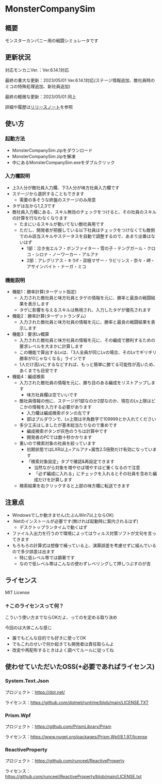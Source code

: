 # MonsterCompanySim

## 概要

モンスターカンパニー用の戦闘シミュレータです

## 更新状況

対応モンカニVer.：Ver.6.14.1対応

最終の重大な更新：2023/05/01 Ver.6.14.1対応(ステージ情報追加、敵社員時のミコの特殊処理追加、新社員追加)

最終の軽微な更新：2023/05/01 同上

詳細や履歴は[リリースノート](ReleaseNotes.md)を参照

## 使い方

### 起動方法

- MonsterCompanySim.zipをダウンロード
- MonsterCompanySim.zipを解凍
- 中にあるMonsterCompanySim.exeをダブルクリック

### 入力欄説明

- 上3人分が敵社員入力欄、下3人分が味方社員入力欄です
- ステージから選択することもできます
  - 需要の多そうな終盤のステージのみ用意
- タゲは左から1,2,3です
- 敵社員入力欄にある、スキル無効のチェックをつけると、その社員のスキルの計算を行なわなくなります
  - たまにいるスキルが動いてない敵社員用です
  - ただし、開発者が把握している以下社員はチェックをつけなくても敵側でのみ該当スキルやステータスを自動で調整するので、あまり出番はないはず
    - 1部：泣き虫エルフ・ボンファイター・雪の子・テングガール・クロコ・シロナ・ノーワーカー・アルアナ
    - 2部：アレグリアス・キラif・双極マザー・ラビリンス・奈々・岬・アサインバイト・ナーガ・ミコ

### 機能説明

- 機能1：勝率計算(ターゲット指定)
  - 入力された敵社員と味方社員とタゲの情報を元に、勝率と最良の戦闘結果を表示します
  - タゲに影響を与えるスキルは無視され、入力したタゲが優先されます
- 機能2：勝率計算(ターゲットランダム)
  - 入力された敵社員と味方社員の情報を元に、勝率と最良の戦闘結果を表示します
- 機能3：要求Lv概算
  - 入力された敵社員と味方社員の情報を元に、その編成で勝利するための要求レベルを大まかに計算します
  - この機能で算出するLvは、「3人全員が同じLvの場合、そのLvでギリギリ勝率が0じゃなくなる」ラインです
  - 1人だけ高Lvにするなどすれば、もっと簡単に勝てる可能性が高いため、あくまでも目安です
- 機能4：編成検索
  - 入力された敵社員の情報を元に、勝ち目のある編成をリストアップします
    - 味方社員欄は空でいいです
  - 敵社員情報の他に、ステージが1部なのか2部なのか、現在のLv上限はどこかの情報を入力する必要があります
    - 入力欄は編成検索ボタンの左です
    - 部はプルダウンで、Lv上限は半角数字で109999とか入れてください
  - 多少工夫はしましたが基本総当たりなので重めです
    - 編成検索ボタンが灰色のうちは計算中です
    - 開発者のPCでは数十秒かかります
  - 重いので検索対象の社員を絞っています
    - 初期状態ではLXR以上+アルアナ+属性2.5倍勢だけ有効になっています
    - 「検索対象設定」タブで確認&再設定できます
      - 当然ながら対象を増やせば増やすほど重くなるので注意
      - 「必ず編成に入れる」にチェックを入れるとその社員を含めた編成だけを計算します
  - 検索結果を右クリックすると上部の味方欄に転送できます

## 注意点

- Windowsでしか動きません(たぶんWin7以上ならOK)
- .Netのインストールが必要です(無ければ起動時に案内されるはず)
  - デスクトップランタイムで動くはず
- ファイル入出力を行うので環境によってはウィルス対策ソフトが文句を言ってきます
- もろもろの計算式は想像で補っている上、演算誤差を考慮せずに組んでいるので多少誤差は出ます
  - 特に低レベル帯では顕著です
  - なので低レベル帯はこんなの使わずレベリングして押しつぶすのが吉

## ライセンス

MIT License

### ↑このライセンスって何？

こういう使い方までならOKだよ、ってのを定める取り決め

今回のは大体こんな感じ

- 誰でもどんな目的でも好きに使ってOK
- でもこれのせいで何か起きても開発者は責任取らんよ
- 改変や再配布するときはよく調べてルールに従ってね

## 使わせていただいたOSS(+必要であればライセンス)

### System.Text.Json

プロジェクト：<https://dot.net/>

ライセンス：<https://github.com/dotnet/runtime/blob/main/LICENSE.TXT>

### Prism.Wpf

プロジェクト：<https://github.com/PrismLibrary/Prism>

ライセンス：<https://www.nuget.org/packages/Prism.Wpf/8.1.97/license>

### ReactiveProperty

プロジェクト：<https://github.com/runceel/ReactiveProperty>

ライセンス：<https://github.com/runceel/ReactiveProperty/blob/main/LICENSE.txt>
